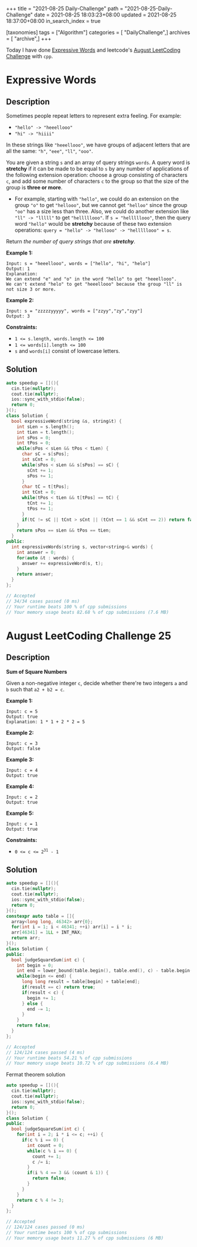 +++
title = "2021-08-25 Daily-Challenge"
path = "2021-08-25-Daily-Challenge"
date = 2021-08-25 18:03:23+08:00
updated = 2021-08-25 18:37:00+08:00
in_search_index = true

[taxonomies]
tags = ["Algorithm"]
categories = [ "DailyChallenge",]
archives = [ "archive",]
+++

Today I have done [Expressive Words](https://leetcode.com/problems/expressive-words/description/) and leetcode's [August LeetCoding Challenge](https://leetcode.com/explore/challenge/card/august-leetcoding-challenge-2021/616/week-4-august-22nd-august-28th/3908/) with `cpp`.

<!-- more -->

# Expressive Words

## Description

Sometimes people repeat letters to represent extra feeling. For example:

- `"hello" -> "heeellooo"`
- `"hi" -> "hiiii"`

In these strings like `"heeellooo"`, we have groups of adjacent letters that are all the same: `"h"`, `"eee"`, `"ll"`, `"ooo"`.

You are given a string `s` and an array of query strings `words`. A query word is **stretchy** if it can be made to be equal to `s` by any number of applications of the following extension operation: choose a group consisting of characters `c`, and add some number of characters `c` to the group so that the size of the group is **three or more**.

- For example, starting with `"hello"`, we could do an extension on the group `"o"` to get `"hellooo"`, but we cannot get `"helloo"` since the group `"oo"` has a size less than three. Also, we could do another extension like `"ll" -> "lllll"` to get `"helllllooo"`. If `s = "helllllooo"`, then the query word `"hello"` would be **stretchy** because of these two extension operations: `query = "hello" -> "hellooo" -> "helllllooo" = s`.

Return *the number of query strings that are **stretchy***.

 

**Example 1:**

```
Input: s = "heeellooo", words = ["hello", "hi", "helo"]
Output: 1
Explanation: 
We can extend "e" and "o" in the word "hello" to get "heeellooo".
We can't extend "helo" to get "heeellooo" because the group "ll" is not size 3 or more.
```

**Example 2:**

```
Input: s = "zzzzzyyyyy", words = ["zzyy","zy","zyy"]
Output: 3
```

 

**Constraints:**

- `1 <= s.length, words.length <= 100`
- `1 <= words[i].length <= 100`
- `s` and `words[i]` consist of lowercase letters.

## Solution

``` cpp
auto speedup = [](){
  cin.tie(nullptr);
  cout.tie(nullptr);
  ios::sync_with_stdio(false);
  return 0;
}();
class Solution {
  bool expressiveWord(string &s, string&t) {
    int sLen = s.length();
    int tLen = t.length();
    int sPos = 0;
    int tPos = 0;
    while(sPos < sLen && tPos < tLen) {
      char sC = s[sPos];
      int sCnt = 0;
      while(sPos < sLen && s[sPos] == sC) {
        sCnt += 1;
        sPos += 1;
      }
      char tC = t[tPos];
      int tCnt = 0;
      while(tPos < tLen && t[tPos] == tC) {
        tCnt += 1;
        tPos += 1;
      }
      if(tC != sC || tCnt > sCnt || (tCnt == 1 && sCnt == 2)) return false;
    }
    return sPos == sLen && tPos == tLen;
  }
public:
  int expressiveWords(string s, vector<string>& words) {
    int answer = 0;
    for(auto &t : words) {
      answer += expressiveWord(s, t);
    }
    return answer;
  }
};

// Accepted
// 34/34 cases passed (0 ms)
// Your runtime beats 100 % of cpp submissions
// Your memory usage beats 82.68 % of cpp submissions (7.6 MB)
```

# August LeetCoding Challenge 25

## Description

**Sum of Square Numbers**

Given a non-negative integer `c`, decide whether there're two integers `a` and `b` such that `a2 + b2 = c`.

 

**Example 1:**

```
Input: c = 5
Output: true
Explanation: 1 * 1 + 2 * 2 = 5
```

**Example 2:**

```
Input: c = 3
Output: false
```

**Example 3:**

```
Input: c = 4
Output: true
```

**Example 4:**

```
Input: c = 2
Output: true
```

**Example 5:**

```
Input: c = 1
Output: true
```

 

**Constraints:**


<ul>
	<li><code>0 &lt;= c &lt;= 2<sup>31</sup> - 1</code></li>
</ul>


## Solution

``` cpp
auto speedup = [](){
  cin.tie(nullptr);
  cout.tie(nullptr);
  ios::sync_with_stdio(false);
  return 0;
}();
constexpr auto table = []{
  array<long long, 46342> arr{0};
  for(int i = 1; i < 46341; ++i) arr[i] = i * i;
  arr[46341] = 1LL + INT_MAX;
  return arr;
}();
class Solution {
public:
  bool judgeSquareSum(int c) {
    int begin = 0;
    int end = lower_bound(table.begin(), table.end(), c) - table.begin();
    while(begin <= end) {
      long long result = table[begin] + table[end];
      if(result == c) return true;
      if(result < c) {
        begin += 1;
      } else {
        end -= 1;
      }
    }
    return false;
  }
};

// Accepted
// 124/124 cases passed (4 ms)
// Your runtime beats 54.21 % of cpp submissions
// Your memory usage beats 10.72 % of cpp submissions (6.4 MB)
```

Fermat theorem solution

``` cpp
auto speedup = [](){
  cin.tie(nullptr);
  cout.tie(nullptr);
  ios::sync_with_stdio(false);
  return 0;
}();
class Solution {
public:
  bool judgeSquareSum(int c) {
    for(int i = 2; i * i <= c; ++i) {
      if(c % i == 0) {
        int count = 0;
        while(c % i == 0) {
          count += 1;
          c /= i;
        }
        if(i % 4 == 3 && (count & 1)) {
          return false;
        }
      }
    }
    return c % 4 != 3;
  }
};

// Accepted
// 124/124 cases passed (0 ms)
// Your runtime beats 100 % of cpp submissions
// Your memory usage beats 11.27 % of cpp submissions (6 MB)
```
